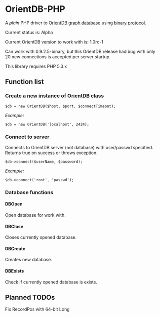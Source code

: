 # OrientDB-PHP #
A *plain* PHP driver to [OrientDB graph database](http://code.google.com/p/orient/) using [binary protocol](http://code.google.com/p/orient/wiki/NetworkBinaryProtocol).

Current status is: Alpha

Current OrientDB version to work with is: 1.0rc-1

Can work with 0.9.2.5-binary, but this OrientDB release had bug with only 20 new connections is accepted per server startup.


This library requires PHP 5.3.x

## Function list ##
### Create a new instance of OrientDB class ###
`
$db = new OrientDB($host, $port, $connectTimeout);
`

*Example:*

`
$db = new OrientDB('localhost', 2424);
`

### Connect to server ###
Connects to OrientDB server (not database) with user/passwd specified.
Returns true on success or throws exception.

`
$db->connect($userName, $password);
`

*Example:*

`
$db->connect('root', 'passwd');
`

### Database functions ###

#### DBOpen ####
Open database for work with.

#### DBClose ####
Closes currently opened database.

#### DBCreate ####
Creates new database.

#### DBExists ####
Check if currently opened database is exists.

## Planned TODOs ##
Fix RecordPos with 64-bit Long
